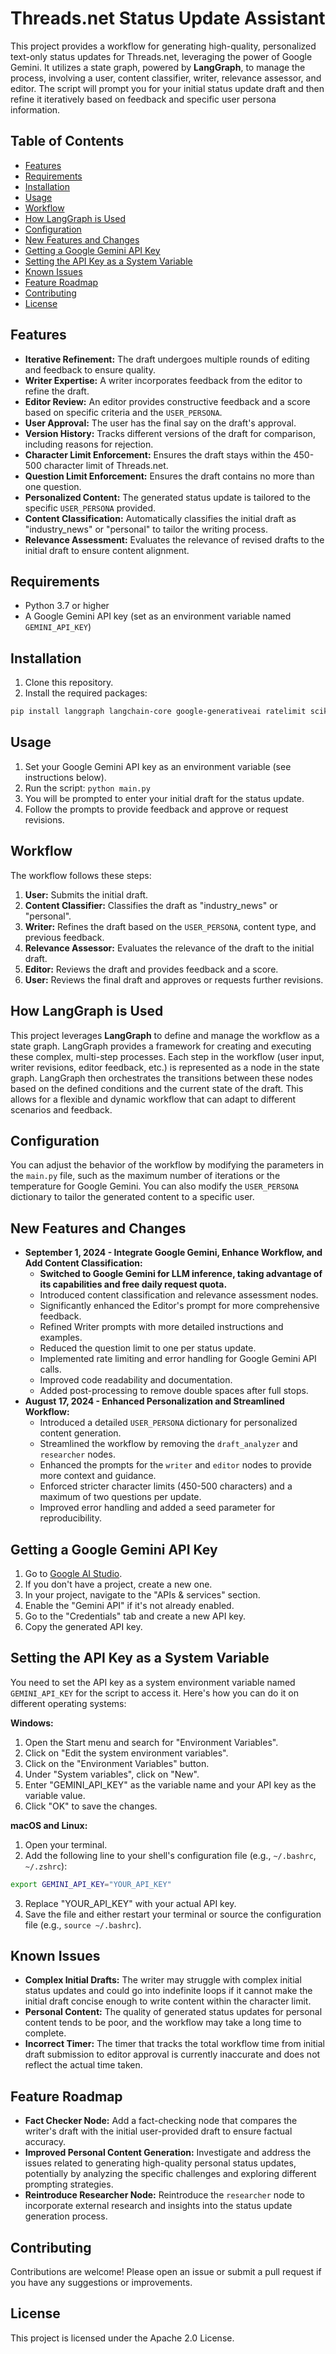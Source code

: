 # Threads.net Status Update Assistant

This project provides a workflow for generating high-quality, personalized text-only status updates for Threads.net, leveraging the power of Google Gemini. It utilizes a state graph, powered by **LangGraph**, to manage the process, involving a user, content classifier, writer, relevance assessor, and editor. The script will prompt you for your initial status update draft and then refine it iteratively based on feedback and specific user persona information.

## Table of Contents

* [Features](#features)
* [Requirements](#requirements)
* [Installation](#installation)
* [Usage](#usage)
* [Workflow](#workflow)
* [How LangGraph is Used](#how-langgraph-is-used)
* [Configuration](#configuration)
* [New Features and Changes](#new-features-and-changes)
* [Getting a Google Gemini API Key](#getting-a-google-gemini-api-key)
* [Setting the API Key as a System Variable](#setting-the-api-key-as-a-system-variable)
* [Known Issues](#known-issues)
* [Feature Roadmap](#feature-roadmap)
* [Contributing](#contributing)
* [License](#license)

## Features

* **Iterative Refinement:** The draft undergoes multiple rounds of editing and feedback to ensure quality.
* **Writer Expertise:** A writer incorporates feedback from the editor to refine the draft.
* **Editor Review:** An editor provides constructive feedback and a score based on specific criteria and the `USER_PERSONA`.
* **User Approval:** The user has the final say on the draft's approval.
* **Version History:** Tracks different versions of the draft for comparison, including reasons for rejection.
* **Character Limit Enforcement:** Ensures the draft stays within the 450-500 character limit of Threads.net.
* **Question Limit Enforcement:** Ensures the draft contains no more than one question.
* **Personalized Content:** The generated status update is tailored to the specific `USER_PERSONA` provided.
* **Content Classification:** Automatically classifies the initial draft as "industry_news" or "personal" to tailor the writing process.
* **Relevance Assessment:** Evaluates the relevance of revised drafts to the initial draft to ensure content alignment.

## Requirements

* Python 3.7 or higher
* A Google Gemini API key (set as an environment variable named `GEMINI_API_KEY`)

## Installation

1. Clone this repository.
2. Install the required packages:

```bash
pip install langgraph langchain-core google-generativeai ratelimit scikit-learn
```

## Usage

1. Set your Google Gemini API key as an environment variable (see instructions below).
2. Run the script: `python main.py`
3. You will be prompted to enter your initial draft for the status update.
4. Follow the prompts to provide feedback and approve or request revisions.

## Workflow

The workflow follows these steps:

1. **User:** Submits the initial draft.
2. **Content Classifier:** Classifies the draft as "industry_news" or "personal".
3. **Writer:** Refines the draft based on the `USER_PERSONA`, content type, and previous feedback.
4. **Relevance Assessor:** Evaluates the relevance of the draft to the initial draft.
5. **Editor:** Reviews the draft and provides feedback and a score.
6. **User:** Reviews the final draft and approves or requests further revisions.

## How LangGraph is Used

This project leverages **LangGraph** to define and manage the workflow as a state graph. LangGraph provides a framework for creating and executing these complex, multi-step processes. Each step in the workflow (user input, writer revisions, editor feedback, etc.) is represented as a node in the state graph. LangGraph then orchestrates the transitions between these nodes based on the defined conditions and the current state of the draft. This allows for a flexible and dynamic workflow that can adapt to different scenarios and feedback.

## Configuration

You can adjust the behavior of the workflow by modifying the parameters in the `main.py` file, such as the maximum number of iterations or the temperature for Google Gemini. You can also modify the `USER_PERSONA` dictionary to tailor the generated content to a specific user.

## New Features and Changes

* **September 1, 2024 - Integrate Google Gemini, Enhance Workflow, and Add Content Classification:**
    - **Switched to Google Gemini for LLM inference, taking advantage of its capabilities and free daily request quota.** 
    - Introduced content classification and relevance assessment nodes.
    - Significantly enhanced the Editor's prompt for more comprehensive feedback.
    - Refined Writer prompts with more detailed instructions and examples.
    - Reduced the question limit to one per status update.
    - Implemented rate limiting and error handling for Google Gemini API calls.
    - Improved code readability and documentation.
    - Added post-processing to remove double spaces after full stops.
* **August 17, 2024 - Enhanced Personalization and Streamlined Workflow:**
    * Introduced a detailed `USER_PERSONA` dictionary for personalized content generation.
    * Streamlined the workflow by removing the `draft_analyzer` and `researcher` nodes.
    * Enhanced the prompts for the `writer` and `editor` nodes to provide more context and guidance.
    * Enforced stricter character limits (450-500 characters) and a maximum of two questions per update.
    * Improved error handling and added a seed parameter for reproducibility.


## Getting a Google Gemini API Key

1. Go to [Google AI Studio](https://studio.ai.google.com/).
2. If you don't have a project, create a new one.
3. In your project, navigate to the "APIs & services" section.
4. Enable the "Gemini API" if it's not already enabled.
5. Go to the "Credentials" tab and create a new API key.
6. Copy the generated API key.

## Setting the API Key as a System Variable

You need to set the API key as a system environment variable named `GEMINI_API_KEY` for the script to access it. Here's how you can do it on different operating systems:

**Windows:**

1. Open the Start menu and search for "Environment Variables".
2. Click on "Edit the system environment variables".
3. Click on the "Environment Variables" button.
4. Under "System variables", click on "New".
5. Enter "GEMINI_API_KEY" as the variable name and your API key as the variable value.
6. Click "OK" to save the changes.

**macOS and Linux:**

1. Open your terminal.
2. Add the following line to your shell's configuration file (e.g., `~/.bashrc`, `~/.zshrc`):

```bash
export GEMINI_API_KEY="YOUR_API_KEY"
```

3. Replace "YOUR_API_KEY" with your actual API key.
4. Save the file and either restart your terminal or source the configuration file (e.g., `source ~/.bashrc`).

## Known Issues

* **Complex Initial Drafts:** The writer may struggle with complex initial status updates and could go into indefinite loops if it cannot make the initial draft concise enough to write content within the character limit.
* **Personal Content:** The quality of generated status updates for personal content tends to be poor, and the workflow may take a long time to complete.
* **Incorrect Timer:** The timer that tracks the total workflow time from initial draft submission to editor approval is currently inaccurate and does not reflect the actual time taken.

## Feature Roadmap

* **Fact Checker Node:** Add a fact-checking node that compares the writer's draft with the initial user-provided draft to ensure factual accuracy.
* **Improved Personal Content Generation:** Investigate and address the issues related to generating high-quality personal status updates, potentially by analyzing the specific challenges and exploring different prompting strategies.
* **Reintroduce Researcher Node:** Reintroduce the `researcher` node to incorporate external research and insights into the status update generation process.

## Contributing

Contributions are welcome! Please open an issue or submit a pull request if you have any suggestions or improvements.

## License

This project is licensed under the Apache 2.0 License.
